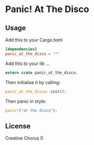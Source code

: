 # Panic! At The Disco

## Usage

Add this to your Cargo.toml

```toml
[dependencies]
panic_at_the_disco = "*"
```

Add this to your lib ...

```rust
extern crate panic_at_the_disco;
```

Then initialise it by calling:

```rust
panic_at_the_disco::init();
```

Then panic in style:

```rust
panic!("at the disco");
```

## License

Creative Chorus 0
